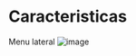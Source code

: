 # Caracteristicas

Menu lateral
![image](https://github.com/fmg75/Caracteristicas/assets/51414250/8d5b0ae3-f4c5-4a0a-80ea-d42f5b6b3ecb)

